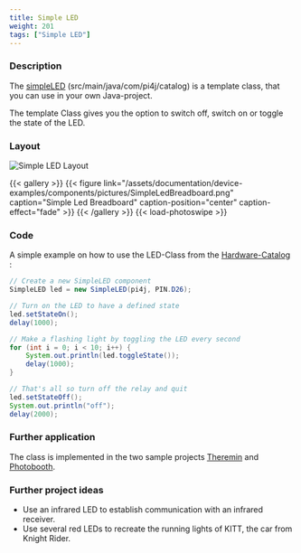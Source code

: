 ```yaml
---
title: Simple LED
weight: 201
tags: ["Simple LED"]
---
```

### Description
The [simpleLED](https://github.com/Pi4J/pi4j-example-components/tree/main/src/main/java/com/pi4j/catalog) (src/main/java/com/pi4j/catalog) is a template class, that you can use in your own Java-project.

The template Class gives you the option to switch off, switch on or toggle the state of the LED.

### Layout
![Simple LED Layout](/assets/documentation/device-examples/components/Layout-SimpleLED.png)

{{< gallery >}}
{{< figure link="/assets/documentation/device-examples/components/pictures/SimpleLedBreadboard.png" caption="Simple Led Breadboard" caption-position="center" caption-effect="fade" >}}
{{< /gallery >}}
{{< load-photoswipe >}}

### Code
A simple example on how to use the LED-Class from the [Hardware-Catalog](https://github.com/Pi4J/pi4j-example-components) :
```java
// Create a new SimpleLED component
SimpleLED led = new SimpleLED(pi4j, PIN.D26);

// Turn on the LED to have a defined state
led.setStateOn();
delay(1000);

// Make a flashing light by toggling the LED every second
for (int i = 0; i < 10; i++) {
	System.out.println(led.toggleState());
	delay(1000);
}

// That's all so turn off the relay and quit
led.setStateOff();
System.out.println("off");
delay(2000);
```
### Further application
The class is implemented in the two sample projects [Theremin](https://github.com/DieterHolz/RaspPiTheremin) and [Photobooth](https://github.com/DieterHolz/PhotoBooth).

### Further project ideas
- Use an infrared LED to establish communication with an infrared receiver.
- Use several red LEDs to recreate the running lights of KITT, the car from Knight Rider.